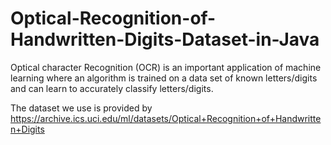 # Optical-Recognition-of-Handwritten-Digits-Dataset-in-Java
Optical character Recognition (OCR) is an important application of machine learning where an algorithm is trained on a data set of known letters/digits and can learn to accurately classify letters/digits. 

The dataset we use is provided by https://archive.ics.uci.edu/ml/datasets/Optical+Recognition+of+Handwritten+Digits
